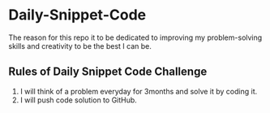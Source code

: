 # Daily-Snippet-Code
The reason for this repo it to be dedicated to improving my problem-solving skills and creativity to be the best I can be.

## Rules of Daily Snippet Code Challenge
1. I will think of a problem everyday for 3months and solve it by coding it.
2. I will push code solution to GitHub.

